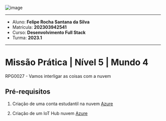![image](https://github.com/cleytonmuto/CadastroPOO/assets/12730298/6d8342c0-32a9-4eb1-b3f0-21b2cedeef45)

---

- Aluno: **Felipe Rocha Santana da Silva**
- Matrícula: **202303942541**
- Curso: **Desenvolvimento Full Stack**
- Turma: **2023.1**

---

# Missão Prática | Nível 5 | Mundo 4

RPG0027 - Vamos interligar as coisas com a nuvem

## Pré-requisitos

1. Criação de uma conta estudantil na nuvem [Azure](https://portal.azure.com)

2. Criação de um IoT Hub nuvem [Azure](https://portal.azure.com)
